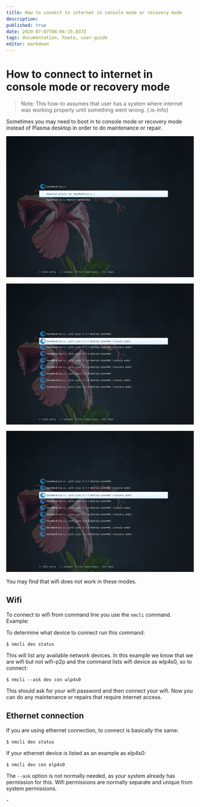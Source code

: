 ```yaml
---
title: How to connect to internet in console mode or recovery mode
description: 
published: true
date: 2020-07-07T08:04:15.837Z
tags: documentation, howto, user-guide
editor: markdown
---
```


# How to connect to internet in console mode or recovery mode


> Note: This how-to assumes that user has a system where internet was working properly until something went wrong.
{.is-info}


Sometimes you may need to boot in to console mode or recovery mode instead of Plasma desktop in order to do maintenance or repair.

![boot-advanced.jpg](/images/boot-advanced.jpg)

![boot-console-mode.jpg](/images/boot-console-mode.jpg)

![boot-recovery-mode.jpg](/images/boot-recovery-mode.jpg)


You may find that wifi does not work in these modes.

## Wifi
To connect to wifi from command line you use the `nmcli` command. Example:

To determine what device to connect run this command:

```
$ nmcli dev status
```

This will list any available network devices. In this example we know that we are wifi but not wifi-p2p and the command lists wifi device as wlp4s0, so to connect:

```
$ nmcli --ask dev con wlp4s0
```

This should ask for your wifi password and then connect your wifi.
Now you can do any maintenance or repairs that require internet access.

## Ethernet connection

If you are using ethernet connection, to connect is basically the same:

```
$ nmcli dev status
```

If your ethernet device is listed as an example as elp4s0:

```
$ nmcli dev con elp4s0
```

The `--ask` option is not normally needed, as your system already has permission for this.
Wifi permissions are normally separate and unique from system permissions.

\-




